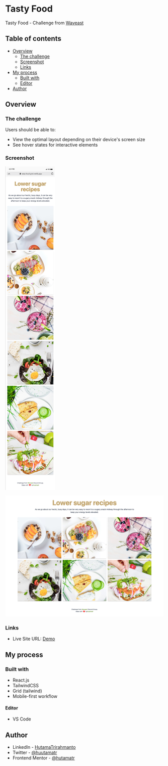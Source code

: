 # Tasty Food

Tasty Food - Challenge from [Waveast](https://azhariemuhammad.notion.site/2-Tasty-Food-9de1f2d8427d4bbdb9a628bb41a7d4e5)

## Table of contents

- [Overview](#overview)
  - [The challenge](#the-challenge)
  - [Screenshot](#screenshot)
  - [Links](#links)
- [My process](#my-process)
  - [Built with](#built-with)
  - [Editor](#editor)
- [Author](#author)

## Overview

### The challenge

Users should be able to:

- View the optimal layout depending on their device's screen size
- See hover states for interactive elements

### Screenshot

![Screenshot 1](https://github.com/hutamatr/tasty-food-grid/blob/main/src/assets/mobile.png)

![Screenshot 2](https://github.com/hutamatr/tasty-food-grid/blob/main/src/assets/dekstop.png)

### Links

- Live Site URL: [Demo](tasty-food-grid.netlify.app)

## My process

### Built with

- React.js
- TailwindCSS
- Grid (tailwind)
- Mobile-first workflow

#### Editor

- VS Code

## Author

- LinkedIn - [HutamaTrirahmanto](https://www.linkedin.com/in/hutama-trirahmanto/)
- Twitter - [@huutamatr](https://twitter.com/huutamatr)
- Frontend Mentor - [@hutamatr](https://www.frontendmentor.io/profile/hutamatr)
